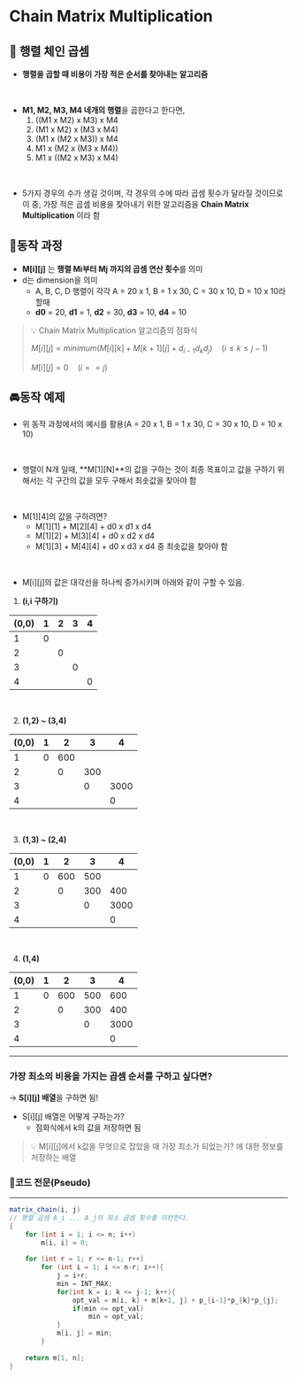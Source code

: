 # **Chain Matrix Multiplication**

## 📌 행렬 체인 곱셈

- **행렬을 곱할 때 비용이 가장 적은 순서를 찾아내는 알고리즘**

</br>

- **M1, M2, M3, M4 네개의 행렬**을 곱한다고 한다면,
    1. ((M1 x M2) x M3) x M4
    2. (M1 x M2) x (M3 x M4)
    3. (M1 x (M2 x M3)) x M4
    4. M1 x (M2 x (M3 x M4))
    5. M1 x ((M2 x M3) x M4)

</br>

- 5가지 경우의 수가 생길 것이며, 각 경우의 수에 따라 곱셈 횟수가 달라질 것이므로 이 중, 가장 적은 곱셈 비용을 찾아내기 위한 알고리즘을 **Chain Matrix Multiplication** 이라 함

## 🚗동작 과정

- **M[i][j]** 는 **행렬 Mi부터 Mj 까지의 곱셈 연산 횟수**를 의미
- d는 dimension을 의미
    - A, B, C, D 행렬이 각각 A = 20 x 1, B = 1 x 30, C = 30 x 10, D = 10 x 10라 할때
    - **d0** = 20, **d1** = 1, **d2** = 30, **d3** = 10, **d4** = 10

<aside>
  
> 💡 Chain Matrix Multiplication 알고리즘의 점화식
>
> $M[i][j]=minimum(M[i][k]+M[k+1][j]+d_{i-1}d_kd_j)\quad(i\leq k \leq j-1)$
>
> $M[i][j]=0 \quad(i==j)$

</aside>

## 🚘동작 예제

- 위 동작 과정에서의 예시를 활용(A = 20 x 1, B = 1 x 30, C = 30 x 10, D = 10 x 10)

</br>

- 행렬이 N개 일때, **M[1][N]**의 값을 구하는 것이 최종 목표이고 값을 구하기 위해서는 각 구간의 값을 모두 구해서 최솟값을 찾아야 함

</br>

- M[1][4]의 값을 구하려면?
    - M[1][1] + M[2][4] + d0 x d1 x d4
    - M[1][2] + M[3][4] + d0 x d2 x d4
    - M[1][3] + M[4][4] + d0 x d3 x d4 중 최솟값을 찾아야 함

</br>

- M[i][j]의 값은 대각선을 하나씩 증가시키며 아래와 같이 구할 수 있음.
1. **(i,i 구하기)**

| (0,0) | 1 | 2 | 3 | 4 |
| --- | --- | --- | --- | --- |
| 1 | 0 |  |  |  |
| 2 |  | 0 |  |  |
| 3 |  |  | 0 |  |
| 4 |  |  |  | 0 |

</br>

2. **(1,2) ~ (3,4)**

| (0,0) | 1 | 2 | 3 | 4 |
| --- | --- | --- | --- | --- |
| 1 | 0 | 600 |  |  |
| 2 |  | 0 | 300 |  |
| 3 |  |  | 0 | 3000 |
| 4 |  |  |  | 0 |

</br>

3. **(1,3) ~ (2,4)**

| (0,0) | 1 | 2 | 3 | 4 |
| --- | --- | --- | --- | --- |
| 1 | 0 | 600 | 500 |  |
| 2 |  | 0 | 300 | 400 |
| 3 |  |  | 0 | 3000 |
| 4 |  |  |  | 0 |

</br>

4. **(1,4)**

| (0,0) | 1 | 2 | 3 | 4 |
| --- | --- | --- | --- | --- |
| 1 | 0 | 600 | 500 | 600 |
| 2 |  | 0 | 300 | 400 |
| 3 |  |  | 0 | 3000 |
| 4 |  |  |  | 0 |

---

### 가장 최소의 비용을 가지는 곱셈 순서를 구하고 싶다면?

→ **S[i][j] 배열**을 구하면 됨!

- S[i][j] 배열은 어떻게 구하는가?
    - 점화식에서 k의 값을 저장하면 됨

<aside>
  
> 💡 M[i][j]에서 k값을 무엇으로 잡았을 때 가장 최소가 되었는가? 에 대한 정보를 저장하는 배열

</aside>

### 📝코드 전문(Pseudo)

---

```java
matrix_chain(i, j)
// 행렬 곱셈 A_i ... A_j의 최소 곱셈 횟수를 리턴한다.
{
    for (int i = 1; i <= n; i++)
        m[i, i] = 0;
    
    for (int r = 1; r <= n-1; r++)
        for (int i = 1; i <= n-r; i++){
            j = i+r;
            min = INT_MAX;
            for(int k = i; k <= j-1; k++){
                opt_val = m[i, k] + m[k+1, j] + p_{i-1}*p_{k}*p_{j};
                if(min <= opt_val)
                    min = opt_val;
            }
            m[i, j] = min;
        }
        
    return m[1, n];
}
```
